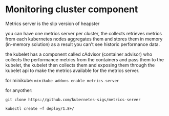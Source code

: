 # Monitoring cluster component 

Metrics server is the slip version of heapster

you can have one metrics server per cluster, the collects retrieves metrics from each kubernetes nodes aggregates them and stores them in memory (in-memory solution) as a result you can't see historic performance data.

the kubelet has a component called cAdvisor (container advisor) who collects the performance metrics from the containers and pass them to the kubelet, the kubelet then collects them and exposing them through the kubelet api to make the metrics available for the metrics server.

for minikube: `minikube addons enable metrics-server`

for anyother:

`git clone https://github.com/kubernetes-sigs/metrics-server `

`kubectl create –f deploy/1.8+/`